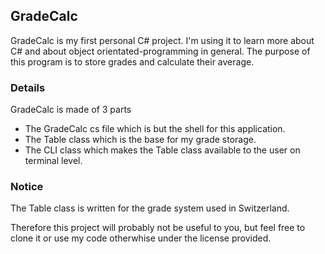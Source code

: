 ## GradeCalc

GradeCalc is my first personal C# project. I'm using it to learn more about C# and about object orientated-programming in general.
The purpose of this program is to store grades and calculate their average.

### Details
GradeCalc is made of 3 parts
- The GradeCalc cs file which is but the shell for this application.
- The Table class which is the base for my grade storage.
- The CLI class which makes the Table class available to the user on terminal level.

### Notice
The Table class is written for the grade system used in Switzerland.

Therefore this project will probably not be useful to you, but feel free to clone it or use my code otherwhise under the license provided.
